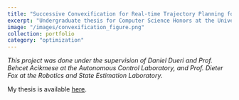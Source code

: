 ```yaml
---
title: "Successive Convexification for Real-time Trajectory Planning for Quadrotor Drones"
excerpt: "Undergraduate thesis for Computer Science Honors at the University of Washington."
image: "/images/convexification_figure.png"
collection: portfolio
category: "optimization"
---
```

*This project was done under the supervision of Daniel Dueri and Prof. Behcet Acikmese at the Autonomous Control Laboratory, and Prof. Dieter Fox at the Robotics and State Estimation Laboratory.*

My thesis is available [here](/files/successive_convexification.pdf).
